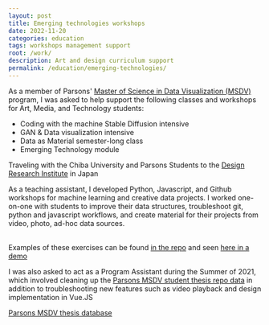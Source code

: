 ```yaml
---
layout: post
title: Emerging technologies workshops
date: 2022-11-20
categories: education
tags: workshops management support
root: /work/
description: Art and design curriculum support  
permalink: /education/emerging-technologies/
---
```


As a member of Parsons' <a href="https://www.newschool.edu/parsons/ms-data-visualization/" target="_blank">Master of Science in Data Visualization (MSDV)</a> program, I was asked to help support the following classes and workshops for Art, Media, and Technology students:

<ul>
	<li>Coding with the machine Stable Diffusion intensive</li>
	<li>GAN & Data visualization intensive</li>
	<li>Data as Material semester-long class</li>
	<li>Emerging Technology module</li>
</ul>

<div class="img_full">
	<img class="col three" src="{{ site.baseurl }}/img/work/emerging-technology/chiba.jpg" alt="" title="Coding with the machine Stable Diffusion intensive"/>
</div>
<div class="col three caption">
	Traveling with the Chiba University and Parsons Students to the <a href="https://www.chiba-u.ac.jp/e/education/center/design_research_institute.html" target="_blank">Design Research Institute</a> in Japan
</div>

As a teaching assistant, I developed Python, Javascript, and Github workshops for machine learning and creative data projects. I worked one-on-one with students to improve their data structures, troubleshoot git, python and javascript workflows, and create material for their projects from video, photo, ad-hoc data sources.

<div class="img_full">
		<img class="col half" src="{{ site.baseurl }}/img/work/emerging-technology/workshop1.png" alt="" title="Data student exercises"/>
		<img class="col half" src="{{ site.baseurl }}/img/work/emerging-technology/workshop2.png" alt="" title="Data student exercises"/>
</div>
<div class="col three caption">
	Examples of these exercises can be found <a href="https://github.com/datavzch/GANWS21" target="_blank">in the repo</a> and seen <a href="{{ site.baseurl }}/img/work/emerging-technology/workshop.m4v" target="_blank">here in a demo</a>
</div>

I was also asked to act as a Program Assistant during the Summer of 2021, which involved cleaning up the <a href="https://parsons.nyc/" target="_blank">Parsons MSDV student thesis repo data</a> in addition to troubleshooting new features such as video playback and design implementation in Vue.JS

<div class="img_full">
	<img class="col three" src="{{ site.baseurl }}/img/work/emerging-technology/keynote_repo.png" alt="" title="Parsons MSDV thesis database"/>
</div>
<div class="col three caption">
	<a href="https://parsons.nyc/archive/#/" target="_blank">Parsons MSDV thesis database</a>
</div>
